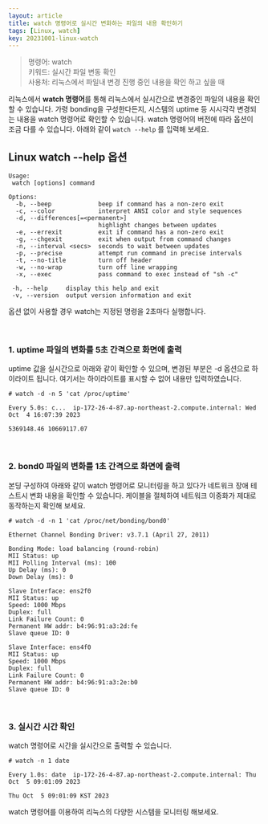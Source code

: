 ```yaml
---
layout: article
title: watch 명령어로 실시간 변화하는 파일의 내용 확인하기 
tags: [Linux, watch]
key: 20231001-linux-watch
---
```



> 명령어: watch  
> 키워드: 실시간 파일 변동 확인  
> 사용처: 리눅스에서 파일내 변경 진행 중인 내용을 확인 하고 싶을 때   

리눅스에서 **watch 명령어**를 통해 리눅스에서 실시간으로 변경중인 파일의 내용을 확인할 수 있습니다.
가령 bonding을 구성한다든지, 시스템의 uptime 등 시시각각 변경되는 내용을 watch 명령어로 확인할 수 있습니다. 
watch 명령어의 버전에 따라 옵션이 조금 다를 수 있습니다. 아래와 같이 `watch --help` 를 입력해 보세요. 

## Linux watch --help 옵션

```
Usage:
 watch [options] command

Options:
  -b, --beep             beep if command has a non-zero exit
  -c, --color            interpret ANSI color and style sequences
  -d, --differences[=<permanent>]
                         highlight changes between updates
  -e, --errexit          exit if command has a non-zero exit
  -g, --chgexit          exit when output from command changes
  -n, --interval <secs>  seconds to wait between updates
  -p, --precise          attempt run command in precise intervals
  -t, --no-title         turn off header
  -w, --no-wrap          turn off line wrapping
  -x, --exec             pass command to exec instead of "sh -c"

 -h, --help     display this help and exit
 -v, --version  output version information and exit

```

옵션 없이 사용할 경우 watch는 지정된 명령을 2초마다 실행합니다.

&nbsp;
&nbsp;

### 1. uptime 파일의 변화를 5초 간격으로 화면에 출력

uptime 값을 실시간으로 아래와 같이 확인할 수 있으며, 변경된 부분은 -d 옵션으로 하이라이트 됩니다.
여기서는 하이라이트를 표시할 수 없어 내용만 입력하였습니다.

```
# watch -d -n 5 'cat /proc/uptime'

Every 5.0s: c...  ip-172-26-4-87.ap-northeast-2.compute.internal: Wed Oct  4 16:07:39 2023

5369148.46 10669117.07

```

&nbsp;
&nbsp;

### 2. bond0 파일의 변화를 1초 간격으로 화면에 출력

본딩 구성하여 아래와 같이 watch 명령어로 모니터링을 하고 있다가 네트워크 장애 테스트시 변화 내용을 확인할 수 있습니다.
케이블을 절체하여 네트워크 이중화가 제대로 동작하는지 확인해 보세요.

```
# watch -d -n 1 'cat /proc/net/bonding/bond0'

Ethernet Channel Bonding Driver: v3.7.1 (April 27, 2011)

Bonding Mode: load balancing (round-robin)
MII Status: up
MII Polling Interval (ms): 100
Up Delay (ms): 0
Down Delay (ms): 0

Slave Interface: ens2f0
MII Status: up
Speed: 1000 Mbps
Duplex: full
Link Failure Count: 0
Permanent HW addr: b4:96:91:a3:2d:fe
Slave queue ID: 0

Slave Interface: ens4f0
MII Status: up
Speed: 1000 Mbps
Duplex: full
Link Failure Count: 0
Permanent HW addr: b4:96:91:a3:2e:b0
Slave queue ID: 0
```

&nbsp;
&nbsp;

### 3. 실시간 시간 확인

watch 명령어로 시간을 실시간으로 출력할 수 있습니다. 

```
# watch -n 1 date

Every 1.0s: date  ip-172-26-4-87.ap-northeast-2.compute.internal: Thu Oct  5 09:01:09 2023

Thu Oct  5 09:01:09 KST 2023
```

watch 명령어를 이용하여 리눅스의 다양한 시스템을 모니터링 해보세요.